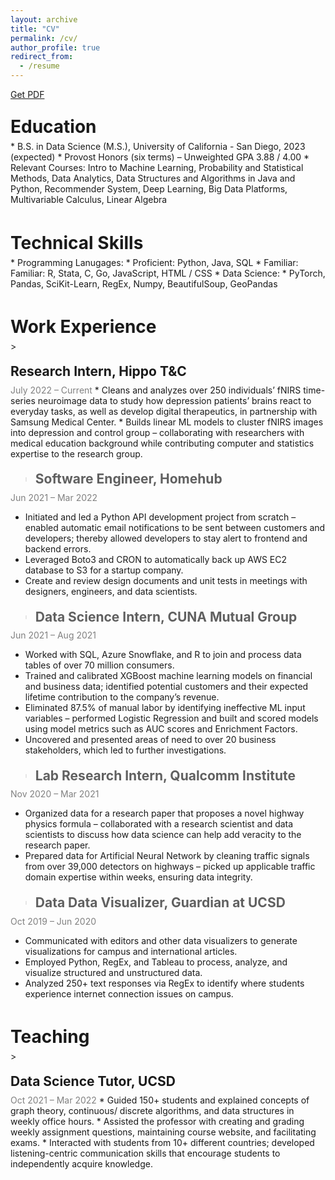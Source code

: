 ```yaml
---
layout: archive
title: "CV"
permalink: /cv/
author_profile: true
redirect_from:
  - /resume
--- 
```

<a href="../../files/resume_ds.pdf" class="demo_btn btn" style="text_">Get PDF</a>

<!-- {% include base_path %} -->



<h1 style="line-height: 0.3;">Education</h1>
* B.S. in Data Science (M.S.), University of California - San Diego, 2023 (expected)
  * Provost Honors (six terms) – Unweighted GPA 3.88 / 4.00 
  * Relevant Courses: Intro to Machine Learning, Probability and Statistical Methods, Data Analytics, Data Structures and Algorithms in Java and Python, Recommender System, Deep Learning, Big Data Platforms, Multivariable Calculus, Linear Algebra
<br><br>
<h1 style="line-height: 0.3;">Technical Skills</h1>
* Programming Lanugages:
  * Proficient: Python, Java, SQL
  * Familiar: Familiar: R, Stata, C, Go, JavaScript, HTML / CSS
* Data Science:
  * PyTorch, Pandas, SciKit-Learn, RegEx, Numpy, BeautifulSoup, GeoPandas
<br><br>
<h1 style="line-height: 0.3;">Work Experience</h1>
><h2 style="line-height: 0.3;">Research Intern, Hippo T&C</h2>
<span style="color:gray">July 2022 – Current</span>
* Cleans and analyzes over 250 individuals’ fNIRS time-series neuroimage data to study how depression patients’ brains react to everyday tasks, as well as develop digital therapeutics, in partnership with Samsung Medical Center. 
* Builds linear ML models to cluster fNIRS images into depression and control group – collaborating with researchers with medical education background while contributing computer and statistics expertise to the research group. 

><h2 style="line-height: 0.3;">Software Engineer, Homehub</h2>
<span style="color:gray">Jun 2021 – Mar 2022</span>
* Initiated and led a Python API development project from scratch – enabled automatic email notifications to be sent between customers and developers; thereby allowed developers to stay alert to frontend and backend errors.
* Leveraged Boto3 and CRON to automatically back up AWS EC2 database to S3 for a startup company.
* Create and review design documents and unit tests in meetings with designers, engineers, and data scientists.

><h2 style="line-height: 0.3;">Data Science Intern, CUNA Mutual Group</h2>
<span style="color:gray">Jun 2021 – Aug 2021</span>
* Worked with SQL, Azure Snowflake, and R to join and process data tables of over 70 million consumers.
* Trained and calibrated XGBoost machine learning models on financial and business data; identified potential customers and their expected lifetime contribution to the company’s revenue.
* Eliminated 87.5% of manual labor by identifying ineffective ML input variables – performed Logistic Regression and built and scored models using model metrics such as AUC scores and Enrichment Factors. 
* Uncovered and presented areas of need to over 20 business stakeholders, which led to further investigations.

><h2 style="line-height: 0.3;">Lab Research Intern, Qualcomm Institute</h2>
<span style="color:gray">Nov 2020 – Mar 2021</span>
* Organized data for a research paper that proposes a novel highway physics formula – collaborated with a research scientist and data scientists to discuss how data science can help add veracity to the research paper.
* Prepared data for Artificial Neural Network by cleaning traffic signals from over 39,000 detectors on highways – picked up applicable traffic domain expertise within weeks, ensuring data integrity. 

><h2 style="line-height: 0.3;">Data Data Visualizer, Guardian at UCSD</h2>
<span style="color:gray">Oct 2019 – Jun 2020</span>
* Communicated with editors and other data visualizers to generate visualizations for campus and international articles.
* Employed Python, RegEx, and Tableau to process, analyze, and visualize structured and unstructured data.
* Analyzed 250+ text responses via RegEx to identify where students experience internet connection issues on campus. 
<br><br>
<h1 style="line-height: 0.3;">Teaching</h1>
><h2 style="line-height: 0.3;">Data Science Tutor, UCSD</h2>
<span style="color:gray">Oct 2021 – Mar 2022</span>
* Guided 150+ students and explained concepts of graph theory, continuous/ discrete algorithms, and data structures in weekly office hours.
* Assisted the professor with creating and grading weekly assignment questions, maintaining course website, and facilitating exams.
* Interacted with students from 10+ different countries; developed listening-centric communication skills that encourage students to independently acquire knowledge.
